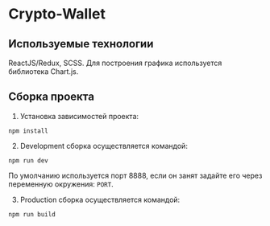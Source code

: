 # Сrypto-Wallet


## Используемые технологии ##

ReactJS/Redux, SCSS.
Для построения графика используется библиотека Chart.js.


## Сборка проекта ##

1. Установка зависимостей проекта:
```
npm install
```

2. Development сборка осуществляется командой:
```
npm run dev
```
По умолчанию используется порт 8888, если он занят задайте его через переменную окружения: `PORT`. 

3. Production сборка осуществляется командой:
```
npm run build
